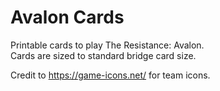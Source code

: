 # Avalon Cards

Printable cards to play The Resistance: Avalon.\
Cards are sized to standard bridge card size.

Credit to https://game-icons.net/ for team icons.